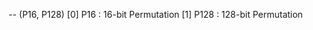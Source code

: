  -- (P16, P128)
 [0] P16                   : 16-bit Permutation
 [1] P128                  : 128-bit Permutation
